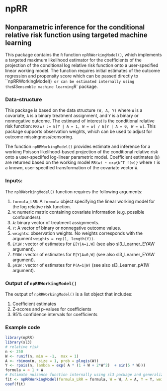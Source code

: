 # npRR

## Nonparametric inference for the conditional relative risk function using targeted machine learning
This package contains the `R` function `npRRWorkingModel()`, which implements a targeted maximum likelihood estimator for the coefficients of the projection of the conditional log relative risk function onto a user-specified linear working model.
The function requires initial estimates of the outcome regression and propensity score which can be passed directly to ``npRRWorkingModel()` 
or can be estimated internally using the `sl3` ensemble machine learning `R` package.

### Data-structure
This package is based on the data structure `(W, A, Y)` where `W` is a covariate, `A` is a binary treatment assignment, and `Y` is a binary or nonnegative outcome.
The estimand of interest is the conditional relative risk function: 
`RR(w) := E[Y | A = 1, W = w] / E[Y | A = 0, W = w]`.
This package supports observation weights, which can be used to adjust for outcome missingness/censoring.

The function `npRRWorkingModel()` provides estimate and inference for a working Poisson likelihood-based projection of the conditional relative risk
onto a user-speciifed log-linear parametric model. Coefficient estimates (`b`) are returned based on the working model `RR(w) ~ exp{b^T f(w)}` 
where `f` is a known, user-specified transformation of the covariate vector `W`.


### Inputs: 
The `npRRWorkingModel()` function requires the following arguments:
1. `formula_LRR`: A `formula` object specifying the linear working model for the log relative risk function.
2. `W`: numeric matrix containing covariate information (e.g. possible confounders).
3. `A`: binary vector of treatment assignments. 
4. `Y`: A vector of binary or nonnegative outcome values.
5. `weights`: observation weights. No weights corresponds with the argument `weights = rep(1, length(Y))`. 
6. `EY1W` : vector of estimates for `E[Y|A=1,W]` (see also sl3_Learner_EYAW argument).
7. `EY0W` : vector of estimates for `E[Y|A=0,W]` (see also sl3_Learner_EYAW argument).
8. `pA1W` : vector of estimates for `P(A=1|W)` (see also sl3_Learner_pA1W argument).


### Output of `npRRWorkingModel()`

The output of `npRRWorkingModel()` is a list object that includes:
1. Coefficient estimates  
2. Z-scores and p-values for coefficients 
3. 95% confidence intervals for coefficients

### Example code

``` r
library(npRR)
library(sl3)
# relative risk
n <- 250
W <- runif(n, min = -1,  max = 1)
A <- rbinom(n, size = 1, prob = plogis(W))
Y <- rpois(n, lambda = exp( A * (1 + W + 2*W^2)  + sin(5 * W)))
formula = ~ 1 + W
# Estimate nuisance function internally using sl3 package and generalized additive models
fit <- npRRWorkingModel(formula_LRR = formula, W = W, A = A, Y = Y, weights = rep(1,n), sl3_Learner_EYAW = Lrnr_gam$new(), sl3_Learner_pA1W = Lrnr_gam$new())
coef(fit)
```

